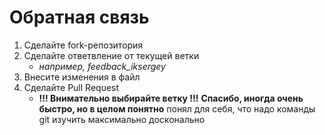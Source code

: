# Обратная связь 
1. Сделайте fork-репозитория
2. Сделайте ответвление от текущей ветки
   - *например, feedback_iksergey*
3. Внесите изменения в файл
4. Сделайте Pull Request
   - **!!! Внимательно выбирайте ветку !!!** 
**Спасибо, иногда очень быстро, но в целом понятно**
понял для себя, что надо команды git изучить максимально досконально